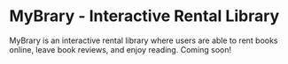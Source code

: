 # MyBrary - Interactive Rental Library

MyBrary is an interactive rental library where users are able to rent books online, leave book reviews, and enjoy reading. Coming soon!